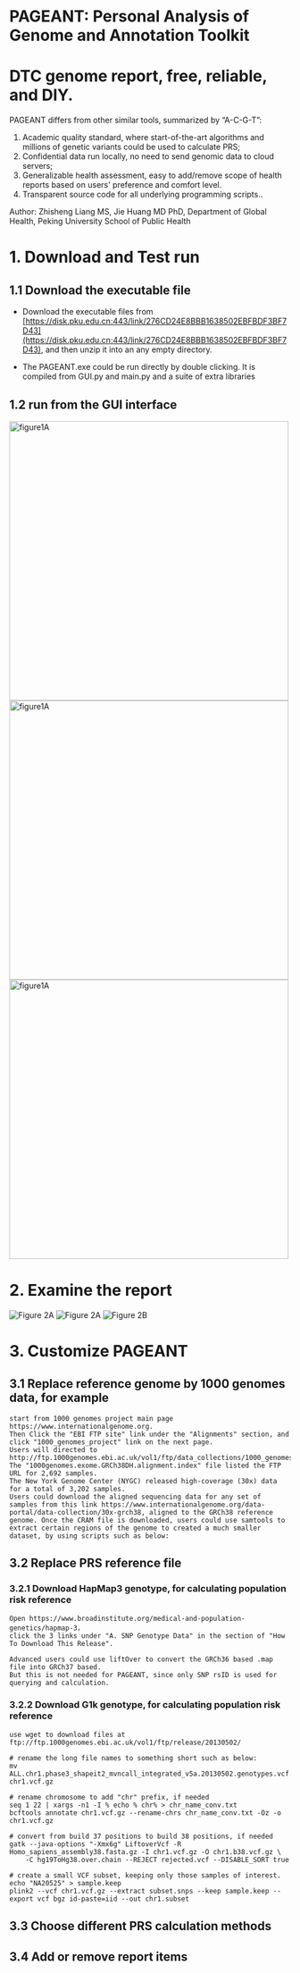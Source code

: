 
# PAGEANT: Personal Analysis of Genome and Annotation Toolkit
# DTC genome report, free, reliable, and DIY.
PAGEANT differs from other similar tools, summarized by “A-C-G-T”: 
1. Academic quality standard, where start-of-the-art algorithms and millions of genetic variants could be used to calculate PRS; 
2. Confidential data run locally, no need to send genomic data to cloud servers;
3. Generalizable health assessment, easy to add/remove scope of health reports based on users' preference and comfort level. 
4. Transparent source code for all underlying programming scripts..


Author: Zhisheng Liang MS, Jie Huang MD PhD, Department of Global Health, Peking University School of Public Health



# 1. Download and Test run

## 1.1 Download the executable file


* Download the executable files from [https://disk.pku.edu.cn:443/link/276CD24E8BBB1638502EBFBDF3BF7D43](https://disk.pku.edu.cn:443/link/276CD24E8BBB1638502EBFBDF3BF7D43), and then unzip it into an any empty directory. 

* The PAGEANT.exe could be run directly by double clicking. It is compiled from GUI.py and main.py and a suite of extra libraries





## 1.2 run from the GUI interface

<img src="./pictures/figure1A.jpg" width = "500" height = "" alt="figure1A" align=center />
<img src="./pictures/figure1B.jpg" width = "500" height = "" alt="figure1A" align=center />
<img src="./pictures/figure1C.jpg" width = "500" height = "" alt="figure1A" align=center />


# 2. Examine the report

![Figure 2A](./pictures/figure2A.jpg)
![Figure 2A](./pictures/figure2C.jpg)
![Figure 2B](./pictures/figure2B.jpg)


# 3. Customize PAGEANT

## 3.1 Replace reference genome by 1000 genomes data, for example

```
start from 1000 genomes project main page https://www.internationalgenome.org. 
Then Click the "EBI FTP site" link under the "Alignments" section, and click "1000_genomes_project" link on the next page.
Users will directed to http://ftp.1000genomes.ebi.ac.uk/vol1/ftp/data_collections/1000_genomes_project/.
The "1000genomes.exome.GRCh38DH.alignment.index" file listed the FTP URL for 2,692 samples.
The New York Genome Center (NYGC) released high-coverage (30x) data for a total of 3,202 samples.
Users could download the aligned sequencing data for any set of samples from this link https://www.internationalgenome.org/data-portal/data-collection/30x-grch38, aligned to the GRCh38 reference genome. Once the CRAM file is downloaded, users could use samtools to extract certain regions of the genome to created a much smaller dataset, by using scripts such as below:

```


## 3.2 Replace PRS reference file

### 3.2.1 Download HapMap3 genotype, for calculating population risk reference

```
Open https://www.broadinstitute.org/medical-and-population-genetics/hapmap-3， 
click the 3 links under "A. SNP Genotype Data" in the section of "How To Download This Release".

Advanced users could use liftOver to convert the GRCh36 based .map file into GRCh37 based.
But this is not needed for PAGEANT, since only SNP rsID is used for querying and calculation.

```

### 3.2.2 Download G1k genotype, for calculating population risk reference
```
use wget to download files at ftp://ftp.1000genomes.ebi.ac.uk/vol1/ftp/release/20130502/

# rename the long file names to something short such as below:
mv ALL.chr1.phase3_shapeit2_mvncall_integrated_v5a.20130502.genotypes.vcf.gz chr1.vcf.gz

# rename chromosome to add "chr" prefix, if needed
seq 1 22 | xargs -n1 -I % echo % chr% > chr_name_conv.txt
bcftools annotate chr1.vcf.gz --rename-chrs chr_name_conv.txt -Oz -o chr1.vcf.gz

# convert from build 37 positions to build 38 positions, if needed
gatk --java-options "-Xmx6g" LiftoverVcf -R Homo_sapiens_assembly38.fasta.gz -I chr1.vcf.gz -O chr1.b38.vcf.gz \
	-C hg19ToHg38.over.chain --REJECT rejected.vcf --DISABLE_SORT true

# create a small VCF subset, keeping only those samples of interest.
echo "NA20525" > sample.keep
plink2 --vcf chr1.vcf.gz --extract subset.snps --keep sample.keep --export vcf bgz id-paste=iid --out chr1.subset

```

## 3.3 Choose different PRS calculation methods


## 3.4 Add or remove report items






